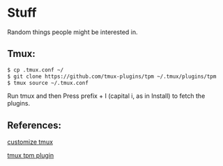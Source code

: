 # Stuff
Random things people might be interested in.



## Tmux:
``` bash
$ cp .tmux.conf ~/
$ git clone https://github.com/tmux-plugins/tpm ~/.tmux/plugins/tpm
$ tmux source ~/.tmux.conf

```
Run tmux and then Press prefix + I (capital i, as in Install) to fetch the plugins.


## References:
[customize tmux](https://www.hamvocke.com/blog/a-guide-to-customizing-your-tmux-conf/)

[tmux tpm plugin](https://github.com/tmux-plugins/tpm)
